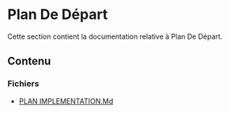 # Plan De Départ

Cette section contient la documentation relative à Plan De Départ.

## Contenu


### Fichiers

- [PLAN IMPLEMENTATION.Md](./PLAN_IMPLEMENTATION.md.txt)
